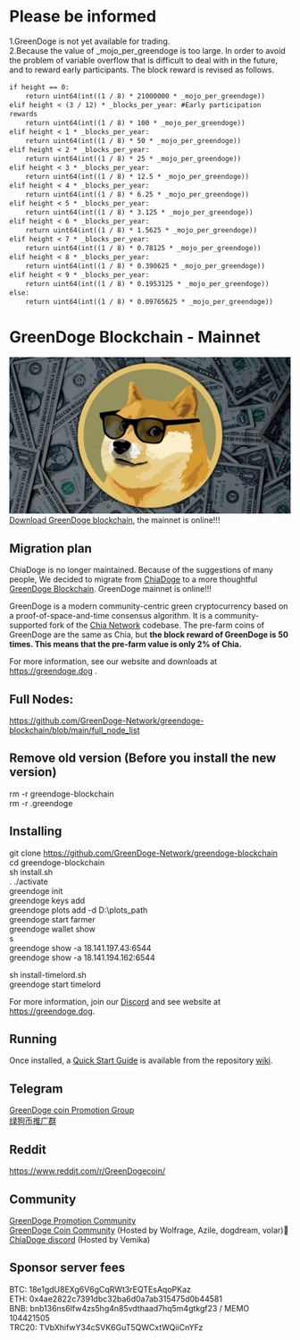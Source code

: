 # Please be informed
1.GreenDoge is not yet available for trading.<br>
2.Because the value of _mojo_per_greendoge is too large. In order to avoid the problem of variable overflow that is difficult to deal with in the future, and to reward early participants. The block reward is revised as follows.

    if height == 0:
        return uint64(int((1 / 8) * 21000000 * _mojo_per_greendoge))
    elif height < (3 / 12) * _blocks_per_year: #Early participation rewards
        return uint64(int((1 / 8) * 100 * _mojo_per_greendoge))
    elif height < 1 * _blocks_per_year:
        return uint64(int((1 / 8) * 50 * _mojo_per_greendoge))
    elif height < 2 * _blocks_per_year:
        return uint64(int((1 / 8) * 25 * _mojo_per_greendoge))
    elif height < 3 * _blocks_per_year:
        return uint64(int((1 / 8) * 12.5 * _mojo_per_greendoge))
    elif height < 4 * _blocks_per_year:
        return uint64(int((1 / 8) * 6.25 * _mojo_per_greendoge))
    elif height < 5 * _blocks_per_year:
        return uint64(int((1 / 8) * 3.125 * _mojo_per_greendoge))
    elif height < 6 * _blocks_per_year:
        return uint64(int((1 / 8) * 1.5625 * _mojo_per_greendoge))
    elif height < 7 * _blocks_per_year:
        return uint64(int((1 / 8) * 0.78125 * _mojo_per_greendoge))
    elif height < 8 * _blocks_per_year:
        return uint64(int((1 / 8) * 0.390625 * _mojo_per_greendoge))
    elif height < 9 * _blocks_per_year:
        return uint64(int((1 / 8) * 0.1953125 * _mojo_per_greendoge))
    else:
        return uint64(int((1 / 8) * 0.09765625 * _mojo_per_greendoge))

# GreenDoge Blockchain - Mainnet
![image](https://github.com/GreenDoge-Network/greendoge-blockchain/blob/96981368b3949a91b836e8c01dca3b3ba0207d50/greendoge.jpg)
[Download GreenDoge blockchain](https://github.com/GreenDoge-Network/greendoge-blockchain/releases), the mainnet is online!!!

## Migration plan
ChiaDoge is no longer maintained. Because of the suggestions of many people, We decided to migrate from [ChiaDoge](https://github.com/ChiaDoge/chiadoge-blockchain) to a more thoughtful [GreenDoge Blockchain](https://github.com/GreenDoge-Network/greendoge-blockchain). GreenDoge mainnet is online!!!

GreenDoge is a modern community-centric green cryptocurrency based on a proof-of-space-and-time consensus algorithm. It is a community-supported fork of the [Chia Network](https://github.com/Chia-Network/chia-blockchain) codebase. The pre-farm coins of GreenDoge are the same as Chia, but __the block reward of GreenDoge is 50 times. This means that the pre-farm value is only 2% of Chia.__

For more information, see our website and downloads at https://greendoge.dog .

## Full Nodes: 
https://github.com/GreenDoge-Network/greendoge-blockchain/blob/main/full_node_list

## Remove old version (Before you install the new version)
rm -r greendoge-blockchain<br>
rm -r .greendoge

## Installing
git clone https://github.com/GreenDoge-Network/greendoge-blockchain<br>
cd greendoge-blockchain<br>
sh install.sh<br>
. ./activate<br>
greendoge init<br>
greendoge keys add<br>
greendoge plots add -d D:\plots_path <br>
greendoge start farmer<br>
greendoge wallet show<br>
s<br>
greendoge show -a 18.141.197.43:6544<br>
greendoge show -a 18.141.194.162:6544

sh install-timelord.sh<br>
greendoge start timelord

For more information, join our [Discord](https://discord.gg/YJaBQ9a6) and see website at https://greendoge.dog.

## Running
Once installed, a
[Quick Start Guide](https://github.com/Chia-Network/chia-blockchain/wiki/Quick-Start-Guide)
is available from the repository
[wiki](https://github.com/Chia-Network/chia-blockchain/wiki).

## Telegram
[GreenDoge coin Promotion Group](https://t.me/joinchat/oY75zFYg9Wg0NDQ9)<br>
[绿狗币推广群](https://t.me/joinchat/b11R4pYF41c5MWNl)

## Reddit
https://www.reddit.com/r/GreenDogecoin/

## Community
[GreenDoge Promotion Community](https://discord.gg/YJaBQ9a6)<br>
[GreenDoge Coin Community](https://discord.gg/xjvxH5jD) (Hosted by Wolfrage, Azile, dogdream, volar)👑<br>
[ChiaDoge discord](https://discord.gg/6xcXWpFt) (Hosted by Vemika)

## Sponsor server fees
BTC: 18e1gdU8EXg6V6gCqRWt3rEQTEsAqoPKaz<br>
ETH: 0x4ae2822c7391dbc32ba6d0a7ab315475d0b44581<br>
BNB: bnb136ns6lfw4zs5hg4n85vdthaad7hq5m4gtkgf23 / MEMO 104421505<br>
TRC20: TVbXhifwY34cSVK6GuT5QWCxtWQiiCnYFz
